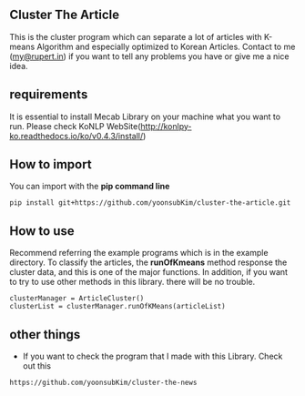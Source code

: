 ## Cluster The Article

This is the cluster program which can separate a lot of articles with K-means Algorithm and especially optimized to Korean Articles.
Contact to me (my@rupert.in) if you want to tell any problems you have or give me a nice idea.


## requirements

It is essential to install Mecab Library on your machine what you want to run.
Please check KoNLP WebSite(http://konlpy-ko.readthedocs.io/ko/v0.4.3/install/)

## How to import
You can import with the __pip command line__
 ```
 pip install git+https://github.com/yoonsubKim/cluster-the-article.git
```

## How to use

Recommend referring the example programs which is in the example directory.
To classify the articles, the __runOfKmeans__ method response the cluster data, and this is one of the major functions. In addition, if you want to try to use other methods in this library. there will be no trouble.
```
clusterManager = ArticleCluster()
clusterList = clusterManager.runOfKMeans(articleList)

```

## other things
+ If you want to check the program that I made with this Library. Check out this
```
https://github.com/yoonsubKim/cluster-the-news
```